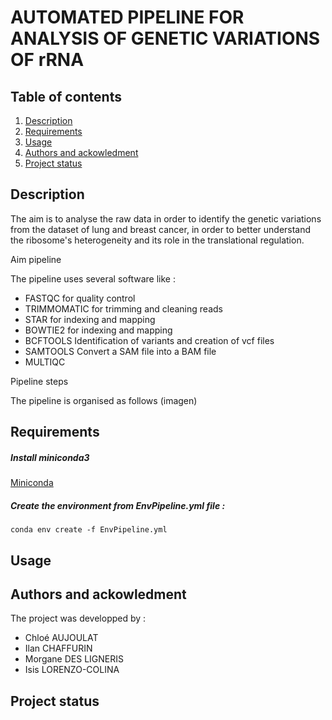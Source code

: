 # AUTOMATED PIPELINE FOR ANALYSIS OF GENETIC VARIATIONS OF rRNA

## Table of contents 
1. [Description](#descrp)
2. [Requirements](#req)
3. [Usage](#usage)
4. [Authors and ackowledment](#authors)
5. [Project status](#project)


<a name="descrp"></a> 

## Description

The aim is to analyse the raw data in order to identify the genetic variations from the dataset of lung and breast cancer, in order to better understand the ribosome's heterogeneity and its role in the translational regulation. 

Aim pipeline 

The pipeline uses several software like : 
* FASTQC for quality control 
* TRIMMOMATIC for trimming and cleaning reads
* STAR for indexing and mapping 
* BOWTIE2 for indexing and mapping 
* BCFTOOLS Identification of variants and creation of vcf files 
* SAMTOOLS Convert a SAM file into a BAM file 
* MULTIQC 

Pipeline steps  

The pipeline is organised as follows  (imagen)  

<a name="req"></a> 

## Requirements 

##### Install miniconda3

[Miniconda](https://docs.conda.io/en/latest/miniconda.html#linux-installers)

##### Create the environment from EnvPipeline.yml file : 
``` conda env create -f EnvPipeline.yml ```

<a name="usage"></a> 

## Usage 

<a name="authors"></a> 

## Authors and ackowledment 

The project was developped by : 

* Chloé AUJOULAT
* Ilan CHAFFURIN
* Morgane DES LIGNERIS
* Isis LORENZO-COLINA


<a name="project"></a> 

## Project status 

